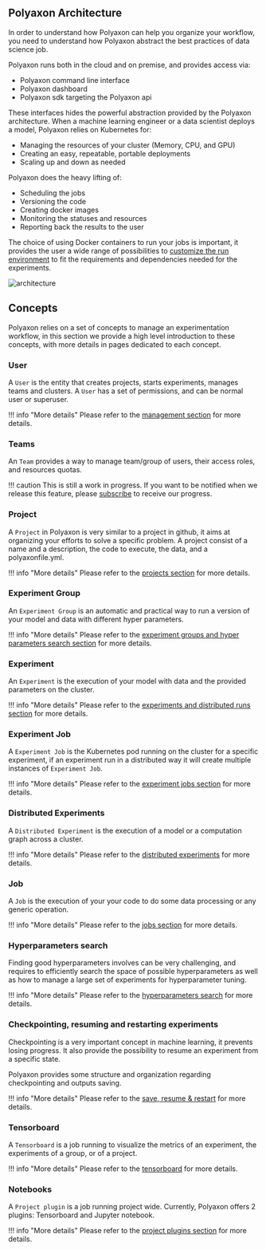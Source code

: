 ## Polyaxon Architecture

In order to understand how Polyaxon can help you organize your workflow,
you need to understand how Polyaxon abstract the best practices of data science job.

Polyaxon runs both in the cloud and on premise, and provides access via:

 * Polyaxon command line interface
 * Polyaxon dashboard
 * Polyaxon sdk targeting the Polyaxon api


These interfaces hides the powerful abstraction provided by the Polyaxon architecture.
When a machine learning engineer or a data scientist deploys a model,
Polyaxon relies on Kubernetes for:

 * Managing the resources of your cluster (Memory, CPU, and GPU)
 * Creating an easy, repeatable, portable deployments
 * Scaling up and down as needed

Polyaxon does the heavy lifting of:

 * Scheduling the jobs
 * Versioning the code
 * Creating docker images
 * Monitoring the statuses and resources
 * Reporting back the results to the user

The choice of using Docker containers to run your jobs is important,
it provides the user a wide range of possibilities to [customize the run environment](/customization/customize_run_environment)
to fit the requirements and dependencies needed for the experiments.

![architecture](/images/polyaxon_architecture.png)


## Concepts

Polyaxon relies on a set of concepts to manage an experimentation workflow,
in this section we provide a high level introduction to these concepts,
with more details in pages dedicated to each concept.


### User

A `User` is the entity that creates projects, starts experiments, manages teams and clusters.
A `User` has a set of permissions, and can be normal user or superuser.

!!! info "More details"
    Please refer to the [management section](/management/introduction) for more details.

### Teams

An `Team` provides a way to manage team/group of users, their access roles, and resources quotas.

!!! caution
    This is still a work in progress.
    If you want to be notified when we release this feature, please [subscribe](https://polyaxon.com/signup/) to receive our progress.


### Project

A `Project` in Polyaxon is very similar to a project in github,
it aims at organizing your efforts to solve a specific problem.
A project consist of a name and a description, the code to execute, the data, and a polyaxonfile.yml.

!!! info "More details"
    Please refer to the [projects section](projects) for more details.


### Experiment Group

An `Experiment Group` is an automatic and practical way to run a version of your model and data with different hyper parameters.

!!! info "More details"
    Please refer to the [experiment groups and hyper parameters search section](experiment_groups) for more details.


### Experiment

An `Experiment` is the execution of your model with data and the provided parameters on the cluster.

!!! info "More details"
    Please refer to the [experiments and distributed runs section](experiments) for more details.


### Experiment Job

A `Experiment Job` is the Kubernetes pod running on the cluster for a specific experiment,
if an experiment run in a distributed way it will create multiple instances of `Experiment Job`.

!!! info "More details"
    Please refer to the [experiment jobs section](experiment_jobs) for more details.


### Distributed Experiments

A `Distributed Experiment` is the execution of a model or a computation graph across a cluster.

!!! info "More details"
    Please refer to the [distributed experiments](distributed_experiments) for more details.


### Job

A `Job` is the execution of your your code to do some data processing or any generic operation.

!!! info "More details"
    Please refer to the [jobs section](jobs) for more details.


### Hyperparameters search

Finding good hyperparameters involves can be very challenging,
and requires to efficiently search the space of possible hyperparameters as well as
how to manage a large set of experiments for hyperparameter tuning.

!!! info "More details"
    Please refer to the [hyperparameters search](hyperparameters_search) for more details.


### Checkpointing, resuming and restarting experiments

Checkpointing is a very important concept in machine learning, it prevents losing progress.
It also provide the possibility to resume an experiment from a specific state.

Polyaxon provides some structure and organization regarding checkpointing and outputs saving.


!!! info "More details"
    Please refer to the [save, resume & restart](save_resume_restart) for more details.


### Tensorboard

A `Tensorboard` is a job running to visualize the metrics of an experiment,
the experiments of a group, or of a project.

!!! info "More details"
    Please refer to the [tensorboard](tensorboard) for more details.

### Notebooks

A `Project plugin` is a job running project wide. Currently, Polyaxon offers 2 plugins: Tensorboard and Jupyter notebook.

!!! info "More details"
    Please refer to the [project plugins section](project_plugins) for more details.
